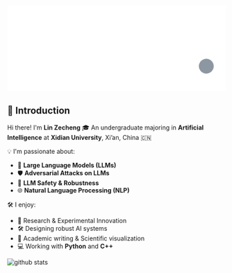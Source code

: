 ![Simple-Dot-[remix]](https://github.com/LIN-ZECHENG/LIN-ZECHENG/blob/main/SRC/Simple-Dot-%5Bremix%5D.gif?raw=true)

## 👋 Introduction

Hi there! I'm **Lin Zecheng**
 🎓 An undergraduate majoring in **Artificial Intelligence** at **Xidian University**, Xi’an, China 🇨🇳

💡 I'm passionate about:

- 🧠 **Large Language Models (LLMs)**
- 🛡️ **Adversarial Attacks on LLMs**
- 🔐 **LLM Safety & Robustness**
- 🌐 **Natural Language Processing (NLP)**

🛠 I enjoy:

- 🧪 Research & Experimental Innovation
- 🛠️ Designing robust AI systems
- 📝 Academic writing & Scientific visualization
- 💻 Working with **Python** and **C++**


<picture decoding="async" loading="lazy">
  <source media="(prefers-color-scheme: light)" srcset="https://pixel-profile.vercel.app/api/github-stats?username=linzecheng&theme=summer&hide=avatar&dithering=true">
  <source media="(prefers-color-scheme: dark)" srcset="https://pixel-profile.vercel.app/api/github-stats?username=linzecheng&screen_effect=true&theme=blue_chill&hide=avatar&dithering=true">
  <img alt="github stats" src="https://pixel-profile.vercel.app/api/github-stats?username=linzecheng&theme=summer&hide=avatar&dithering=true">
 
</picture>

